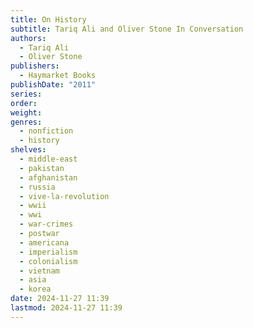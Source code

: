 ```yaml
---
title: On History
subtitle: Tariq Ali and Oliver Stone In Conversation
authors:
  - Tariq Ali
  - Oliver Stone
publishers:
  - Haymarket Books
publishDate: "2011"
series: 
order: 
weight: 
genres:
  - nonfiction
  - history
shelves:
  - middle-east
  - pakistan
  - afghanistan
  - russia
  - vive-la-revolution
  - wwii
  - wwi
  - war-crimes
  - postwar
  - americana
  - imperialism
  - colonialism
  - vietnam
  - asia
  - korea
date: 2024-11-27 11:39
lastmod: 2024-11-27 11:39
---
```

